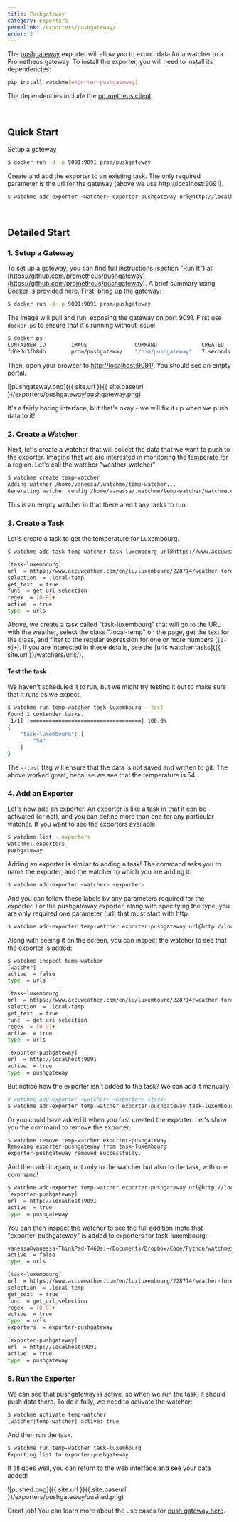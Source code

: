 ```yaml
---
title: Pushgateway
category: Exporters
permalink: /exporters/pushgateway/
order: 2
---
```


The [pushgateway](https://github.com/prometheus/pushgateway) exporter
will allow you to export data for a watcher to a Prometheus gateway.
To install the exporter, you will need to install its dependencies:

```bash
pip install watchme[exporter-pushgateway]
```

The dependencies include the [prometheus client](https://github.com/prometheus/client_python).

<br>

## Quick Start

Setup a gateway

```bash
$ docker run -d -p 9091:9091 prom/pushgateway
```

Create and add the exporter to an existing task. The only required parameter is the
url for the gateway (above we use http://localhost:9091).

```bash
$ watchme add-exporter <watcher> exporter-pushgateway url@http://localhost:9091 type@pushgateway task-<task>
```

<br>

## Detailed Start

### 1. Setup a Gateway

To set up a gateway, you can find full instructions (section "Run It") 
at [https://github.com/prometheus/pushgateway](https://github.com/prometheus/pushgateway).
A brief summary using Docker is provided here. First, bring up the gateway:

```bash
$ docker run -d -p 9091:9091 prom/pushgateway
```

The image will pull and run, exposing the gateway on port 9091. First use
`docker ps` to ensure that it's running without issue:

```bash
$ docker ps
CONTAINER ID        IMAGE               COMMAND              CREATED             STATUS              PORTS                    NAMES
fd6e3d3fb8db        prom/pushgateway    "/bin/pushgateway"   7 seconds ago       Up 6 seconds        0.0.0.0:9091->9091/tcp   gifted_merkle
```

Then, open your browser to [http://localhost:9091/](http://localhost:9091/). You should
see an empty portal.

![pushgateway.png]({{ site.url }}{{ site.baseurl }}/exporters/pushgateway/pushgateway.png)

It's a fairly boring interface, but that's okay - we will fix it up when we push data to it!


### 2. Create a Watcher

Next, let's create a watcher that will collect the data that we want to push to the
exporter. Imagine that we are interested in monitoring the temperate for a region.
Let's call the watcher "weather-watcher"

```bash
$ watchme create temp-watcher
Adding watcher /home/vanessa/.watchme/temp-watcher...
Generating watcher config /home/vanessa/.watchme/temp-watcher/watchme.cfg
```

This is an empty watcher in that there aren't any tasks to run. 

### 3. Create a Task
Let's create a task to get the temperature for Luxembourg.

```bash
$ watchme add-task temp-watcher task-luxembourg url@https://www.accuweather.com/en/lu/luxembourg/228714/weather-forecast/228714 selection@.local-temp get_text@true func@get_url_selection type@urls regex@[0-9]+

[task-luxembourg]
url  = https://www.accuweather.com/en/lu/luxembourg/228714/weather-forecast/228714
selection  = .local-temp
get_text  = true
func  = get_url_selection
regex  = [0-9]+
active  = true
type  = urls
```

Above, we create a task called "task-luxembourg" that will go to the URL with the weather,
select the class ".local-temp" on the page, get the text for the class, and filter to the regular expression
for one or more numbers (`[0-9]+`). If you are interested in these details, see the
[urls watcher tasks]({{ site.url }}/watchers/urls/).

#### Test the task

We haven't scheduled it to run, but we might try testing it out to make sure
that it runs as we expect.

```bash
$ watchme run temp-watcher task-luxembourg --test
Found 1 contender tasks.
[1/1] |===================================| 100.0% 
{
    "task-luxembourg": [
        "54"
    ]
}
```

The `--test` flag will ensure that the data is not saved and written to git.
The above worked great, because we see that the temperature is 54.

### 4. Add an Exporter

Let's now add an exporter. An exporter is like a task in that it can be activated
(or not), and you can define more than one for any particular watcher.
If you want to see the exporters available:

```bash
$ watchme list --exporters
watchme: exporters
pushgateway
```

Adding an exporter is similar to adding a task! The command asks you to
name the exporter, and the watcher to which you are adding it:

```bash
$ watchme add-exporter <watcher> <exporter>
```

And you can follow these labels by any parameters required for the exporter.
For the pushgateway exporter, along with specifying the type, 
you are only required one parameter (url) that must start with http.


```bash
$ watchme add-exporter temp-watcher exporter-pushgateway url@http://localhost:9091 type@pushgateway 
```

Along with seeing it on the screen, you can inspect the watcher to see that
the exporter is added:

```bash
$ watchme inspect temp-watcher
[watcher]
active  = false
type  = urls

[task-luxembourg]
url  = https://www.accuweather.com/en/lu/luxembourg/228714/weather-forecast/228714
selection  = .local-temp
get_text  = true
func  = get_url_selection
regex  = [0-9]+
active  = true
type  = urls

[exporter-pushgateway]
url  = http://localhost:9091
active  = true
type  = pushgateway
```

But notice how the exporter isn't added to the task? We can add it manually:

```bash
# watchme add-exporter <watcher> <exporter> <task>
$ watchme add-exporter temp-watcher exporter-pushgateway task-luxembourg
```

Or you could have added it when you first created the exporter. Let's show you
the command to remove the exporter:

```bash
$ watchme remove temp-watcher exporter-pushgateway
Removing exporter-pushgateway from task-luxembourg
exporter-pushgateway removed successfully.
```

And then add it again, not only to the watcher but also to the task, with one command!

```bash
$ watchme add-exporter temp-watcher exporter-pushgateway url@http://localhost:9091 type@pushgateway task-luxembourg
[exporter-pushgateway]
url  = http://localhost:9091
active  = true
type  = pushgateway
```

You can then inspect the watcher to see the full addition (note that "exporter-pushgateway" is added
to exporters for task-luxembourg:

```bash
vanessa@vanessa-ThinkPad-T460s:~/Documents/Dropbox/Code/Python/watchme$ watchme inspect temp-watcher[watcher]
active  = false
type  = urls

[task-luxembourg]
url  = https://www.accuweather.com/en/lu/luxembourg/228714/weather-forecast/228714
selection  = .local-temp
get_text  = true
func  = get_url_selection
regex  = [0-9]+
active  = true
type  = urls
exporters  = exporter-pushgateway

[exporter-pushgateway]
url  = http://localhost:9091
active  = true
type  = pushgateway
```

### 5. Run the Exporter

We can see that pushgateway is active, so when we run the task, it should push 
data there. To do it fully, we need to activate the watcher:

```bash
$ watchme activate temp-watcher
[watcher|temp-watcher] active: true
```

And then run the task.

```bash
$ watchme run temp-watcher task-luxembourg
Exporting list to exporter-pushgateway
```

If all goes well, you can return to the web interface and see your data added!

![pushed.png]({{ site.url }}{{ site.baseurl }}/exporters/pushgateway/pushed.png)

Great job! You can learn more about the use cases for [push gateway here](https://prometheus.io/docs/practices/pushing/).
